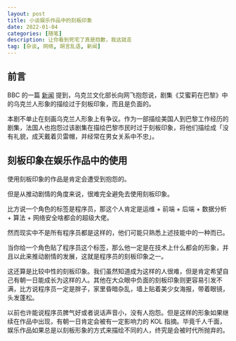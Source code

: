 ```yaml
---
layout: post
title: 小谈娱乐作品中的刻板印象
date: 2022-01-04
categories: [随笔]
description: 让你看到死宅了真是抱歉，我这就走
tag: [杂谈, 网络, 胡言乱语, 新闻]
---
```


## 前言

BBC 的一篇 [新闻](https://www.bbc.com/zhongwen/simp/world-59857099) 提到，乌克兰文化部长向网飞抱怨说，剧集《艾蜜莉在巴黎》中的乌克兰人形象的描绘过于刻板印象，而且是负面的。

本剧不单止在刻画乌克兰人形象上有争议。作为一部描绘美国人到巴黎工作经历的剧集，法国人也抱怨过该剧集在描绘巴黎市民时过于刻板印象，将他们描绘成「没有礼貌，成天戴着贝雷帽，并经常在男女关系中不忠」。

## 刻板印象在娱乐作品中的使用

使用刻板印象的作品是肯定会遭受到抱怨的。

但是从推动剧情的角度来说，很难完全避免去使用刻板印象。

比方说一个角色的标签是程序员，那这个人肯定是运维 + 前端 + 后端 + 数据分析 + 算法 + 网络安全啥都会的超级大佬。

然而现实中不是所有程序员都是这样的，他们可能只熟悉上述技能中的一种而已。

当你给一个角色贴了程序员这个标签，那么他一定是在技术上什么都会的形象，并且以此来推动剧情的发展，这就是程序员的刻板印象之一。

这还算是比较中性的刻板印象。我们虽然知道成为这样的人很难，但是肯定希望自己有朝一日能成长为这样的人。其他在大众眼中负面的刻板印象则更容易引发不满，比方说程序员一定是胖子，家里昏暗杂乱，墙上贴着美少女海报，带着眼镜，头发蓬松。

以前也许能说程序员脾气好或者说话声音小，没有人抱怨。但是这样的形象如果继续在作品中出现，有朝一日肯定会被有一定影响力的 KOL 指摘。毕竟千人千面，娱乐作品如果总是以刻板形象的方式来描绘不同的人，终究是会被时代所抛弃的。
